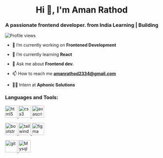 <h1 align="center">Hi 👋, I'm Aman Rathod</h1>
<h3 align="center">A passionate frontend developer. from India Learning | Building</h3>

<p align="left">
  <img src="https://komarev.com/ghpvc/?username=amanrathod2334&label=Profile%20views&color=0e75b6&style=flat" alt="Profile views" />
</p>





- 🔭 I’m currently working on **Frontened Development**

- 🌱 I’m currently learning **React**

- 💬 Ask me about **Frontend dev.**

- 📫 How to reach me **amanrathod2334@gmail.com**

- 👨‍💼 Intern at **Aphonic Solutions**

<h3 align="left">Languages and Tools:</h3>
<p align="center">
 <p>
 <a href="https://www.w3.org/html/" target="_blank" rel="noreferrer"> <img src="https://img.shields.io/badge/HTML5-E34F26?style=for-the-badge&logo=html5&logoColor=white" alt="html5" height="40"/> </a> 
  <a href="https://www.w3schools.com/css/" target="_blank" rel="noreferrer"> <img src="https://img.shields.io/badge/CSS3-1572B6?style=for-the-badge&logo=css3&logoColor=white" alt="css3" height="40"/> </a> 
  <a href="https://developer.mozilla.org/en-US/docs/Web/JavaScript" target="_blank" rel="noreferrer"> <img src="https://img.shields.io/badge/JavaScript-323330?style=for-the-badge&logo=javascript&logoColor=F7DF1E" alt="javascript" height="40"/> </a> 
 </p>
  <p>
   <a href="https://getbootstrap.com" target="_blank" rel="noreferrer"> <img src="https://img.shields.io/badge/Bootstrap-563D7C?style=for-the-badge&logo=bootstrap&logoColor=white" alt="bootstrap" height="40"/> </a> 
    <a href="https://tailwindcss.com/" target="_blank" rel="noreferrer"> <img src="https://img.shields.io/badge/Tailwind_CSS-38B2AC?style=for-the-badge&logo=tailwind-css&logoColor=white" alt="tailwind" height="40"/> </a>
  <a href="https://www.figma.com/" target="_blank" rel="noreferrer"> <img src="https://img.shields.io/badge/Figma-F24E1E?style=for-the-badge&logo=figma&logoColor=white" alt="figma" height="40"/> </a> 
  </p>
   <p>
  <a href="https://git-scm.com/" target="_blank" rel="noreferrer"> <img src="https://img.shields.io/badge/GIT-E44C30?style=for-the-badge&logo=git&logoColor=white" alt="git" height="40"/> </a> 
 <a href="https://www.w3schools.com/sql/" target="_blank" rel="noreferrer"> <img src="https://img.shields.io/badge/MySQL-005C84?style=for-the-badge&logo=mysql&logoColor=white" alt="Mysql" height="40"/> </a> 
  </p>
 </p>

